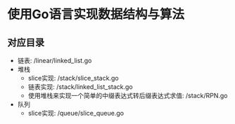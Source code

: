 # 使用Go语言实现数据结构与算法

## 对应目录

* 链表: /linear/linked_list.go
* 堆栈
  * slice实现: /stack/slice_stack.go
  * 链表实现: /stack/linked_list_stack.go
  * 使用堆栈来实现一个简单的中缀表达式转后缀表达式求值: /stack/RPN.go
* 队列
  * slice实现: /queue/slice_queue.go

